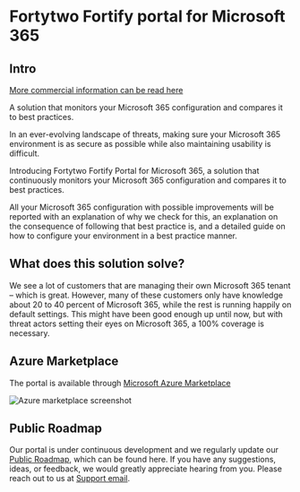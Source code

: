 # Fortytwo Fortify portal for Microsoft 365

## Intro

[More commercial information can be read here](https://www.fortytwo.io/fortify)

A solution that monitors your Microsoft 365 configuration and compares it to best practices.

In an ever-evolving landscape of threats, making sure your Microsoft 365 environment is as secure as possible while also maintaining usability is difficult.

Introducing Fortytwo Fortify Portal for Microsoft 365, a solution that continuously monitors your Microsoft 365 configuration and compares it to best practices.

All your Microsoft 365 configuration with possible improvements will be reported with an explanation of why we check for this, an explanation on the consequence of following that best practice is, and a detailed guide on how to configure your environment in a best practice manner.

## What does this solution solve?

We see a lot of customers that are managing their own Microsoft 365 tenant – which is great. However, many of these customers only have knowledge about 20 to 40 percent of Microsoft 365, while the rest is running happily on default settings. This might have been good enough up until now, but with threat actors setting their eyes on Microsoft 365, a 100% coverage is necessary.

## Azure Marketplace

The portal is available through [Microsoft Azure Marketplace](https://azuremarketplace.microsoft.com/en-us/marketplace/apps/amestofortytwoas1653635920536.securityposture-2023?tab=Overview)

![Azure marketplace screenshot](./media/marketplace_screenshot.png)

## Public Roadmap

Our portal is under continuous development and we regularly update our [Public Roadmap](https://github.com/orgs/fortytwoservices/projects/12/views/1), which can be found here. If you have any suggestions, ideas, or feedback, we would greatly appreciate hearing from you. Please reach out to us at [Support email](mailto:support@fortytwo.io).
